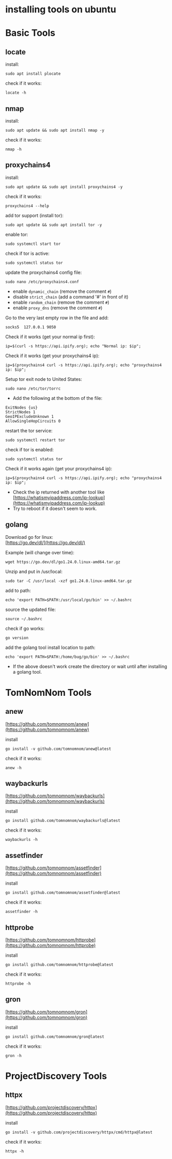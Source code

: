 # installing tools on ubuntu  

# Basic Tools  

## locate  

install:  
```
sudo apt install plocate
```

check if it works:  
```
locate -h
```  

## nmap  

install:  
```
sudo apt update && sudo apt install nmap -y
```  

check if it works:  
```
nmap -h
```

## proxychains4  

install:  
```
sudo apt update && sudo apt install proxychains4 -y
```

check if it works:  
```
proxychains4 --help
```  

add tor support (install tor):  
```
sudo apt update && sudo apt install tor -y
```  

enable tor:  
```
sudo systemctl start tor
```  

check if tor is active:  
```
sudo systemctl status tor
```  

update the proxychains4 config file:  
```
sudo nano /etc/proxychains4.conf
```
- enable `dynamic_chain` (remove the comment `#`)  
- disable `strict_chain` (add a command '#' in front of it)  
- enable `random_chain`  (remove the comment `#`)
- enable `proxy_dns` (remove the comment `#`)  

Go to the very last empty row in the file and add:  
```
socks5  127.0.0.1 9050
```  

Check if it works (get your normal ip first):  
```
ip=$(curl -s https://api.ipify.org); echo "Normal ip: $ip";
```  

Check if it works (get your proxychains4 ip):  
```
ip=$(proxychains4 curl -s https://api.ipify.org); echo "proxychains4 ip: $ip";
```  

Setup tor exit node to United States:  
```
sudo nano /etc/tor/torrc
```  
- Add the following at the bottom of the file:
```
ExitNodes {us}
StrictNodes 1
GeoIPExcludeUnknown 1
AllowSingleHopCircuits 0
```  

restart the tor service:  
```
sudo systemctl restart tor
```  

check if tor is enabled:  
```
sudo systemctl status tor
```  

Check if it works again (get your proxychains4 ip):  
```
ip=$(proxychains4 curl -s https://api.ipify.org); echo "proxychains4 ip: $ip";
```
- Check the ip returned with another tool like [https://whatismyipaddress.com/ip-lookup](https://whatismyipaddress.com/ip-lookup)  
- Try to reboot if it doesn't seem to work.  

## golang  

Download go for linux:  
[https://go.dev/dl/](https://go.dev/dl/)  

Example (will change over time):  
```
wget https://go.dev/dl/go1.24.0.linux-amd64.tar.gz
```   

Unzip and put in /usr/local:  
```
sudo tar -C /usr/local -xzf go1.24.0.linux-amd64.tar.gz
```  

add to path:  
```
echo 'export PATH=$PATH:/usr/local/go/bin' >> ~/.bashrc
```

source the updated file:  
```
source ~/.bashrc
```

check if go works:  
```
go version
```

add the golang tool install location to path:  
```
echo 'export PATH=$PATH:/home/bug/go/bin' >> ~/.bashrc
```
- If the above doesn't work create the directory or wait until after installing a golang tool.

# TomNomNom Tools  

## anew  
[https://github.com/tomnomnom/anew](https://github.com/tomnomnom/anew)  

install  
```
go install -v github.com/tomnomnom/anew@latest
```  

check if it works:  
```
anew -h
```

## waybackurls  
[https://github.com/tomnomnom/waybackurls](https://github.com/tomnomnom/waybackurls)  

install  
```
go install github.com/tomnomnom/waybackurls@latest
```

check if it works:  
```
waybackurls -h
```  

## assetfinder  
[https://github.com/tomnomnom/assetfinder](https://github.com/tomnomnom/assetfinder)    

install
```
go install github.com/tomnomnom/assetfinder@latest
```

check if it works:  
```
assetfinder -h
```  

## httprobe  
[https://github.com/tomnomnom/httprobe](https://github.com/tomnomnom/httprobe)  

install  
```
go install github.com/tomnomnom/httprobe@latest
```

check if it works:  
```
httprobe -h
```  

## gron  
[https://github.com/tomnomnom/gron](https://github.com/tomnomnom/gron)  

install  
```
go install github.com/tomnomnom/gron@latest
```

check if it works:  
```
gron -h
```  

# ProjectDiscovery Tools  

## httpx  
[https://github.com/projectdiscovery/httpx](https://github.com/projectdiscovery/httpx)  

install
```
go install -v github.com/projectdiscovery/httpx/cmd/httpx@latest
```

check if it works:  
```
httpx -h
```






